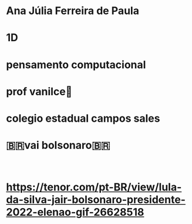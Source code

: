 # Ana Júlia Ferreira de Paula
# 1D
# pensamento computacional 
# prof vanilce🩷 
# colegio estadual campos sales 
# 🇧🇷vai bolsonaro🇧🇷
# ![]()
# https://tenor.com/pt-BR/view/lula-da-silva-jair-bolsonaro-presidente-2022-elenao-gif-26628518
